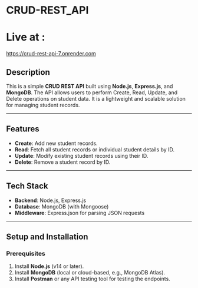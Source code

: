 # CRUD-REST_API

# Live at : 
https://crud-rest-api-7.onrender.com

## Description

This is a simple **CRUD REST API** built using **Node.js**, **Express.js**, and **MongoDB**. The API allows users to perform Create, Read, Update, and Delete operations on student data. It is a lightweight and scalable solution for managing student records.

---

## **Features**

- **Create**: Add new student records.
- **Read**: Fetch all student records or individual student details by ID.
- **Update**: Modify existing student records using their ID.
- **Delete**: Remove a student record by ID.

---

## **Tech Stack**

- **Backend**: Node.js, Express.js
- **Database**: MongoDB (with Mongoose)
- **Middleware**: Express.json for parsing JSON requests

---

## **Setup and Installation**

### **Prerequisites**
1. Install **Node.js** (v14 or later).
2. Install **MongoDB** (local or cloud-based, e.g., MongoDB Atlas).
3. Install **Postman** or any API testing tool for testing the endpoints.

